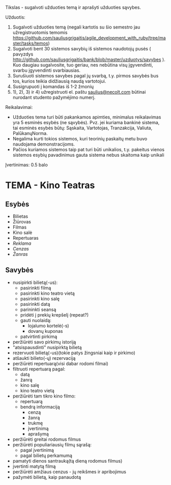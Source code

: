 Tikslas - sugalvoti užduoties temą ir aprašyti užduoties sąvybes.

Užduotis:
  1) Sugalvoti užduoties temą (negali kartotis su šio semestro jau užregistruotomis temomis https://github.com/sauliusgrigaitis/agile_development_with_ruby/tree/master/tasks/temos)
  2) Sugalvoti bent 30 sistemos savybių iš sistemos naudotojų pusės ( pavyzdys http://github.com/sauliusgrigaitis/bank/blob/master/uzduotys/savybes ). Kuo daugiau sugalvosite, tuo geriau, nes nebūtina visų įgyvendinti, svarbu įgyvendinti svarbiausias.
  3) Surušiuoti sistemos savybes pagal jų svarbą, t.y. pirmos savybės bus tos, kurios teikia didžiausią naudą vartotojui. 
  4) Susigrupuoti į komandas iš 1-2 žmonių
  5) 1), 2), 3) ir 4) užregistruoti el. paštu [saulius@necolt.com](saulius@necolt.com) būtinai nurodant studento pažymėjimo numerį.

Reikalavimai:
  * Užduoties tema turi būti pakankamos apimties, minimalus reikalavimas yra 5 esminės esybės (ne sąvybės). Pvz. jei kuriama bankinė sistema, tai esminės esybės būtų: Sąskaita, Vartotojas, Tranzakcija, Valiuta, PalūkanųNorma.
  * Negalima kurti tokios sistemos, kuri teorinių paskaitų metu buvo naudojama demonstracijoms.
  * Pačios kuriamos sistemos taip pat turi būti unikalios, t.y. pakeitus vienos sistemos esybių pavadinimus gauta sistema nebus skaitoma kaip unikali
 
Įvertinimas: 0.5 balo

# TEMA - Kino Teatras

## Esybės

* Bilietas
* Žiūrovas
* Filmas
* Kino salė
* Repertuaras
* _Reklama_
* _Cenzas_
* _Žanras_

## Savybės

* nusipirkti bilietą(-us):
    * pasirinkti filmą
    * pasirinkti kino teatro vietą
    * pasirinkti kino salę
    * pasirinkti datą
    * parininkti seansą
    * pridėti į prekių krepšelį (repeat?)
    * gauti nuolaidą:
        * lojalumo kortelė(-s)
        * dovanų kuponas
    * patvirtinti pirkimą
* peržiūrėti savo pirkimų istoriją
* "atsispausdinti" nusipirktą bilietą
* rezervuoti bilietą(-us)(tokie patys žingsniai kaip ir pirkimo)
* atšaukti bilieto(-ų) rezervaciją
* peržiūrėti repertuarą(visi dabar rodomi filmai)
* filtruoti repertuarą pagal:
    * datą
    * žanrą
    * kino salę
    * kino teatro vietą
* peržiūrėti tam tikro kino filmo:
    * repertuarą
    * bendrą informaciją
        * cenzą
        * žanrą
        * trukmę
        * įvertinimą
        * aprašymą
* peržiūrėti greitai rodomus filmus
* peržiūrėti populiariausių filmų sąrašą:
    * pagal įvertinimą
    * pagal bilietų perkamumą
* pamatyti dienos santrauką(tą dieną rodomus filmus)
* įvertinti matytą filmą
* peržiūrėti amžiaus cenzus - jų reikšmes ir apribojimus
* pažymėti bilietą, kaip panaudotą
